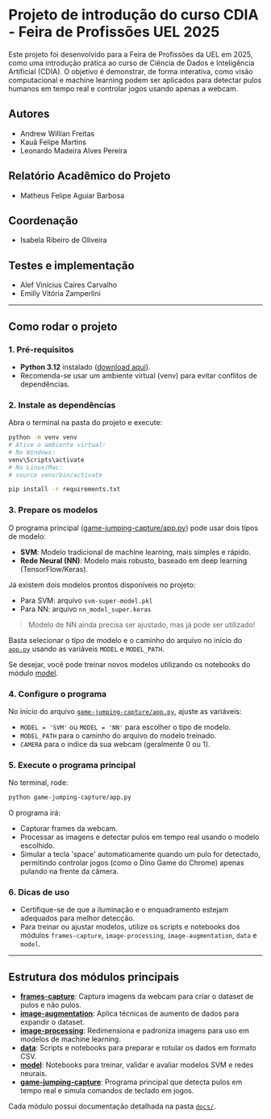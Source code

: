 # Projeto de introdução do curso CDIA - Feira de Profissões UEL 2025

Este projeto foi desenvolvido para a Feira de Profissões da UEL em 2025, como uma introdução prática ao curso de Ciência de Dados e Inteligência Artificial (CDIA). O objetivo é demonstrar, de forma interativa, como visão computacional e machine learning podem ser aplicados para detectar pulos humanos em tempo real e controlar jogos usando apenas a webcam.

## Autores
- Andrew Willian Freitas
- Kauã Felipe Martins
- Leonardo Madeira Alves Pereira

## Relatório Acadêmico do Projeto
- Matheus Felipe Aguiar Barbosa

## Coordenação
- Isabela Ribeiro de Oliveira

## Testes e implementação 
- Alef Vinícius Caires Carvalho
- Emilly Vitória Zamperlini
---

## Como rodar o projeto

### 1. Pré-requisitos
- **Python 3.12** instalado ([download aqui](https://www.python.org/downloads/release/python-3120/)).
- Recomenda-se usar um ambiente virtual (venv) para evitar conflitos de dependências.

### 2. Instale as dependências
Abra o terminal na pasta do projeto e execute:

```bash
python -m venv venv
# Ative o ambiente virtual:
# No Windows:
venv\Scripts\activate
# No Linux/Mac:
# source venv/bin/activate

pip install -r requirements.txt
```

### 3. Prepare os modelos
O programa principal ([game-jumping-capture/app.py](game-jumping-capture/app.py)) pode usar dois tipos de modelo:
- **SVM**: Modelo tradicional de machine learning, mais simples e rápido.
- **Rede Neural (NN)**: Modelo mais robusto, baseado em deep learning (TensorFlow/Keras).

Já existem dois modelos prontos disponíveis no projeto:
- Para SVM: arquivo `svm-super-model.pkl`
- Para NN: arquivo `nn_model_super.keras`
> Modelo de NN ainda precisa ser ajustado, mas já pode ser utilizado!

Basta selecionar o tipo de modelo e o caminho do arquivo no início do [`app.py`](game-jumping-capture/app.py) usando as variáveis `MODEL` e `MODEL_PATH`.

Se desejar, você pode treinar novos modelos utilizando os notebooks do módulo [model](model/README.md).

### 4. Configure o programa
No início do arquivo [`game-jumping-capture/app.py`](game-jumping-capture/app.py), ajuste as variáveis:
- `MODEL = 'SVM'` ou `MODEL = 'NN'` para escolher o tipo de modelo.
- `MODEL_PATH` para o caminho do arquivo do modelo treinado.
- `CAMERA` para o índice da sua webcam (geralmente 0 ou 1).

### 5. Execute o programa principal
No terminal, rode:

```bash
python game-jumping-capture/app.py
```

O programa irá:
- Capturar frames da webcam.
- Processar as imagens e detectar pulos em tempo real usando o modelo escolhido.
- Simular a tecla 'space' automaticamente quando um pulo for detectado, permitindo controlar jogos (como o Dino Game do Chrome) apenas pulando na frente da câmera.

### 6. Dicas de uso
- Certifique-se de que a iluminação e o enquadramento estejam adequados para melhor detecção.
- Para treinar ou ajustar modelos, utilize os scripts e notebooks dos módulos `frames-capture`, `image-processing`, `image-augmentation`, `data` e `model`.

---

## Estrutura dos módulos principais
- **[frames-capture](frames-capture/README.md)**: Captura imagens da webcam para criar o dataset de pulos e não pulos.
- **[image-augmentation](image-augmentation/README.md)**: Aplica técnicas de aumento de dados para expandir o dataset.
- **[image-processing](image-processing/README.md)**: Redimensiona e padroniza imagens para uso em modelos de machine learning.
- **[data](data/README.md)**: Scripts e notebooks para preparar e rotular os dados em formato CSV.
- **[model](model/README.md)**: Notebooks para treinar, validar e avaliar modelos SVM e redes neurais.
- **[game-jumping-capture](game-jumping-capture/README.md)**: Programa principal que detecta pulos em tempo real e simula comandos de teclado em jogos.

Cada módulo possui documentação detalhada na pasta [`docs/`](docs/).
